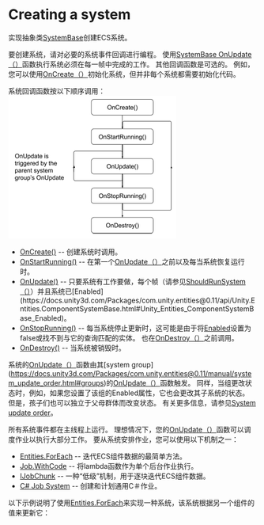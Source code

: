 # Creating a system
实现抽象类[SystemBase](https://docs.unity3d.com/Packages/com.unity.entities@0.11/api/Unity.Entities.SystemBase.html)创建ECS系统。

要创建系统，请对必要的系统事件回调进行编程。 使用[SystemBase OnUpdate（）](https://docs.unity3d.com/Packages/com.unity.entities@0.11/api/Unity.Entities.SystemBase.html#Unity_Entities_SystemBase_OnUpdate_)函数执行系统必须在每一帧中完成的工作。 其他回调函数是可选的。 例如，您可以使用[OnCreate（）](https://docs.unity3d.com/Packages/com.unity.entities@0.11/api/Unity.Entities.ComponentSystemBase.html#Unity_Entities_ComponentSystemBase_OnCreate_)初始化系统，但并非每个系统都需要初始化代码。

系统回调函数按以下顺序调用：  
![](SystemEventOrder.png)

* [OnCreate()](https://docs.unity3d.com/Packages/com.unity.entities@0.11/api/Unity.Entities.ComponentSystemBase.html#Unity_Entities_ComponentSystemBase_OnCreate_) -- 创建系统时调用。
* [OnStartRunning()](https://docs.unity3d.com/Packages/com.unity.entities@0.11/api/Unity.Entities.ComponentSystemBase.html#Unity_Entities_ComponentSystemBase_OnStartRunning_) -- 在第一个[OnUpdate（）](https://docs.unity3d.com/Packages/com.unity.entities@0.11/api/Unity.Entities.SystemBase.html#Unity_Entities_SystemBase_OnUpdate_)之前以及每当系统恢复运行时。
* [OnUpdate()](https://docs.unity3d.com/Packages/com.unity.entities@0.11/api/Unity.Entities.SystemBase.html#Unity_Entities_SystemBase_OnUpdate_) -- 只要系统有工作要做，每个帧（请参见[ShouldRunSystem（）](https://docs.unity3d.com/Packages/com.unity.entities@0.11/api/Unity.Entities.ComponentSystemBase.html#Unity_Entities_ComponentSystemBase_ShouldRunSystem_)）并且系统已[Enabled](https://docs.unity3d.com/Packages/com.unity.entities@0.11/api/Unity.Entities.ComponentSystemBase.html#Unity_Entities_ComponentSystemBase_Enabled)。
* [OnStopRunning()](https://docs.unity3d.com/Packages/com.unity.entities@0.11/api/Unity.Entities.ComponentSystemBase.html#Unity_Entities_ComponentSystemBase_OnStopRunning_) -- 每当系统停止更新时，这可能是由于将[Enabled](https://docs.unity3d.com/Packages/com.unity.entities@0.11/api/Unity.Entities.ComponentSystemBase.html#Unity_Entities_ComponentSystemBase_Enabled)设置为false或找不到与它的查询匹配的实体。 也在[OnDestroy（）](https://docs.unity3d.com/Packages/com.unity.entities@0.11/api/Unity.Entities.ComponentSystemBase.html#Unity_Entities_ComponentSystemBase_OnDestroy_)之前调用。
* [OnDestroy()](https://docs.unity3d.com/Packages/com.unity.entities@0.11/api/Unity.Entities.ComponentSystemBase.html#Unity_Entities_ComponentSystemBase_OnDestroy_) -- 当系统被销毁时。

系统的[OnUpdate（）](https://docs.unity3d.com/Packages/com.unity.entities@0.11/api/Unity.Entities.SystemBase.html#Unity_Entities_SystemBase_OnUpdate_)函数由其[system group](https://docs.unity3d.com/Packages/com.unity.entities@0.11/manual/system_update_order.html#groups)的[OnUpdate（）](https://docs.unity3d.com/Packages/com.unity.entities@0.11/api/Unity.Entities.SystemBase.html#Unity_Entities_SystemBase_OnUpdate_)函数触发。 同样，当组更改状态时，例如，如果您设置了该组的Enabled属性，它也会更改其子系统的状态。 但是，孩子们也可以独立于父母群体而改变状态。 有关更多信息，请参见[System update order](https://docs.unity3d.com/Packages/com.unity.entities@0.11/manual/system_update_order.html)。

所有系统事件都在主线程上运行。 理想情况下，您的[OnUpdate（）](https://docs.unity3d.com/Packages/com.unity.entities@0.11/api/Unity.Entities.SystemBase.html#Unity_Entities_SystemBase_OnUpdate_)函数可以调度作业以执行大部分工作。 要从系统安排作业，您可以使用以下机制之一：
* [Entities.ForEach](https://docs.unity3d.com/Packages/com.unity.entities@0.11/api/Unity.Entities.SystemBase.html#Unity_Entities_SystemBase_Entities) -- 迭代ECS组件数据的最简单方法。
* [Job.WithCode](https://docs.unity3d.com/Packages/com.unity.entities@0.11/api/Unity.Entities.SystemBase.html#Unity_Entities_SystemBase_Job) -- 将lambda函数作为单个后台作业执行。
* [IJobChunk](https://docs.unity3d.com/Packages/com.unity.entities@0.11/manual/chunk_iteration_job.html) -- 一种“低级”机制，用于逐块迭代ECS组件数据。
* [C# Job System](https://docs.unity3d.com/Manual/JobSystem.html) -- 创建和计划通用C＃作业。

以下示例说明了使用[Entities.ForEach](https://docs.unity3d.com/Packages/com.unity.entities@0.11/api/Unity.Entities.SystemBase.html#Unity_Entities_SystemBase_Entities)来实现一种系统，该系统根据另一个组件的值来更新它：
